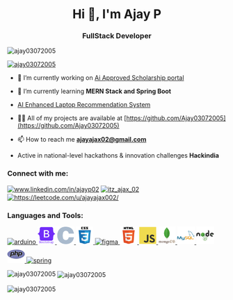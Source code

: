 <h1 align="center">Hi 👋, I'm Ajay P</h1>
<h3 align="center">FullStack Developer</h3>

<p align="left"> <img src="https://komarev.com/ghpvc/?username=ajay03072005&label=Profile%20views&color=0e75b6&style=flat" alt="ajay03072005" /> </p>

<p align="left"> <a href="https://github.com/ryo-ma/github-profile-trophy"><img src="https://github-profile-trophy.vercel.app/?username=ajay03072005" alt="ajay03072005" /></a> </p>

- 🔭 I’m currently working on [Ai Approved Scholarship portal](https://github.com/Ajay03072005/scholarship)

- 🌱 I’m currently learning **MERN Stack and Spring Boot**

- [AI Enhanced Laptop Recommendation System](https://github.com/Barathramesh/PickMyLap)

- 👨‍💻 All of my projects are available at [https://github.com/Ajay03072005](https://github.com/Ajay03072005)

- 📫 How to reach me **ajayajax02@gmail.com**

- Active in national-level hackathons & innovation challenges **Hackindia**

<h3 align="left">Connect with me:</h3>
<p align="left">
<a href="https://linkedin.com/in/www.linkedin.com/in/ajayp02" target="blank"><img align="center" src="https://raw.githubusercontent.com/rahuldkjain/github-profile-readme-generator/master/src/images/icons/Social/linked-in-alt.svg" alt="www.linkedin.com/in/ajayp02" height="30" width="40" /></a>
<a href="https://instagram.com/itz_ajax_02" target="blank"><img align="center" src="https://raw.githubusercontent.com/rahuldkjain/github-profile-readme-generator/master/src/images/icons/Social/instagram.svg" alt="itz_ajax_02" height="30" width="40" /></a>
<a href="https://www.leetcode.com/https://leetcode.com/u/ajayajax002/" target="blank"><img align="center" src="https://raw.githubusercontent.com/rahuldkjain/github-profile-readme-generator/master/src/images/icons/Social/leet-code.svg" alt="https://leetcode.com/u/ajayajax002/" height="30" width="40" /></a>
</p>

<h3 align="left">Languages and Tools:</h3>
<p align="left"> <a href="https://www.arduino.cc/" target="_blank" rel="noreferrer"> <img src="https://cdn.worldvectorlogo.com/logos/arduino-1.svg" alt="arduino" width="40" height="40"/> </a> <a href="https://getbootstrap.com" target="_blank" rel="noreferrer"> <img src="https://raw.githubusercontent.com/devicons/devicon/master/icons/bootstrap/bootstrap-plain-wordmark.svg" alt="bootstrap" width="40" height="40"/> </a> <a href="https://www.cprogramming.com/" target="_blank" rel="noreferrer"> <img src="https://raw.githubusercontent.com/devicons/devicon/master/icons/c/c-original.svg" alt="c" width="40" height="40"/> </a> <a href="https://www.w3schools.com/css/" target="_blank" rel="noreferrer"> <img src="https://raw.githubusercontent.com/devicons/devicon/master/icons/css3/css3-original-wordmark.svg" alt="css3" width="40" height="40"/> </a> <a href="https://www.figma.com/" target="_blank" rel="noreferrer"> <img src="https://www.vectorlogo.zone/logos/figma/figma-icon.svg" alt="figma" width="40" height="40"/> </a> <a href="https://www.w3.org/html/" target="_blank" rel="noreferrer"> <img src="https://raw.githubusercontent.com/devicons/devicon/master/icons/html5/html5-original-wordmark.svg" alt="html5" width="40" height="40"/> </a> <a href="https://developer.mozilla.org/en-US/docs/Web/JavaScript" target="_blank" rel="noreferrer"> <img src="https://raw.githubusercontent.com/devicons/devicon/master/icons/javascript/javascript-original.svg" alt="javascript" width="40" height="40"/> </a> <a href="https://www.mongodb.com/" target="_blank" rel="noreferrer"> <img src="https://raw.githubusercontent.com/devicons/devicon/master/icons/mongodb/mongodb-original-wordmark.svg" alt="mongodb" width="40" height="40"/> </a> <a href="https://www.mysql.com/" target="_blank" rel="noreferrer"> <img src="https://raw.githubusercontent.com/devicons/devicon/master/icons/mysql/mysql-original-wordmark.svg" alt="mysql" width="40" height="40"/> </a> <a href="https://nodejs.org" target="_blank" rel="noreferrer"> <img src="https://raw.githubusercontent.com/devicons/devicon/master/icons/nodejs/nodejs-original-wordmark.svg" alt="nodejs" width="40" height="40"/> </a> <a href="https://www.php.net" target="_blank" rel="noreferrer"> <img src="https://raw.githubusercontent.com/devicons/devicon/master/icons/php/php-original.svg" alt="php" width="40" height="40"/> </a> <a href="https://spring.io/" target="_blank" rel="noreferrer"> <img src="https://www.vectorlogo.zone/logos/springio/springio-icon.svg" alt="spring" width="40" height="40"/> </a> </p>

<p><img align="left" src="https://github-readme-stats.vercel.app/api/top-langs?username=ajay03072005&show_icons=true&locale=en&layout=compact" alt="ajay03072005" /></p>

<p>&nbsp;<img align="center" src="https://github-readme-stats.vercel.app/api?username=ajay03072005&show_icons=true&locale=en" alt="ajay03072005" /></p>

<p><img align="center" src="https://github-readme-streak-stats.herokuapp.com/?user=ajay03072005&" alt="ajay03072005" /></p>
